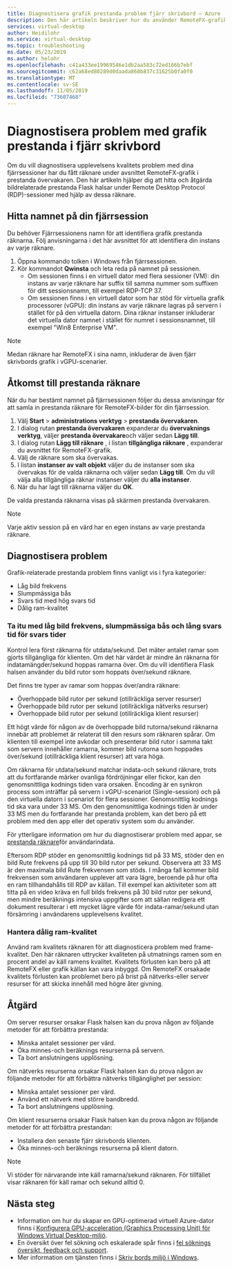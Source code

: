 ```yaml
---
title: Diagnostisera grafik prestanda problem fjärr skrivbord – Azure
description: Den här artikeln beskriver hur du använder RemoteFX-grafikkort i sessioner med fjärr skrivbords protokoll för att diagnostisera prestanda problem med grafik i Windows Virtual Desktop.
services: virtual-desktop
author: Heidilohr
ms.service: virtual-desktop
ms.topic: troubleshooting
ms.date: 05/23/2019
ms.author: helohr
ms.openlocfilehash: c41a433ee19969546e1db2aa583c72ed166b7ebf
ms.sourcegitcommit: c62a68ed80289d0daada860b837c31625b0fa0f0
ms.translationtype: MT
ms.contentlocale: sv-SE
ms.lasthandoff: 11/05/2019
ms.locfileid: "73607468"
---
```

# <a name="diagnose-graphics-performance-issues-in-remote-desktop"></a>Diagnostisera problem med grafik prestanda i fjärr skrivbord

Om du vill diagnostisera upplevelsens kvalitets problem med dina fjärrsessioner har du fått räknare under avsnittet RemoteFX-grafik i prestanda övervakaren. Den här artikeln hjälper dig att hitta och åtgärda bildrelaterade prestanda Flask halsar under Remote Desktop Protocol (RDP)-sessioner med hjälp av dessa räknare.

## <a name="find-your-remote-session-name"></a>Hitta namnet på din fjärrsession

Du behöver Fjärrsessionens namn för att identifiera grafik prestanda räknarna. Följ anvisningarna i det här avsnittet för att identifiera din instans av varje räknare.

1. Öppna kommando tolken i Windows från fjärrsessionen.
2. Kör kommandot **Qwinsta** och leta reda på namnet på sessionen.
    - Om sessionen finns i en virtuell dator med flera sessioner (VM): din instans av varje räknare har suffix till samma nummer som suffixen för ditt sessionsnamn, till exempel RDP-TCP 37.
    - Om sessionen finns i en virtuell dator som har stöd för virtuella grafik processorer (vGPU): din instans av varje räknare lagras på servern i stället för på den virtuella datorn. Dina räknar instanser inkluderar det virtuella dator namnet i stället för numret i sessionsnamnet, till exempel "Win8 Enterprise VM".

>[!NOTE]
> Medan räknare har RemoteFX i sina namn, inkluderar de även fjärr skrivbords grafik i vGPU-scenarier.

## <a name="access-performance-counters"></a>Åtkomst till prestanda räknare

När du har bestämt namnet på fjärrsessionen följer du dessa anvisningar för att samla in prestanda räknare för RemoteFX-bilder för din fjärrsession.

1. Välj **Start** > **administrations verktyg** > **prestanda övervakaren**.
2. I dialog rutan **prestanda övervakaren** expanderar du **övervaknings verktyg**, väljer **prestanda övervakare**och väljer sedan **Lägg till**.
3. I dialog rutan **Lägg till räknare** , i listan **tillgängliga räknare** , expanderar du avsnittet för RemoteFX-grafik.
4. Välj de räknare som ska övervakas.
5. I listan **instanser av valt objekt** väljer du de instanser som ska övervakas för de valda räknarna och väljer sedan **Lägg till**. Om du vill välja alla tillgängliga räknar instanser väljer du **alla instanser**.
6. När du har lagt till räknarna väljer du **OK**.

De valda prestanda räknarna visas på skärmen prestanda övervakaren.

>[!NOTE]
>Varje aktiv session på en värd har en egen instans av varje prestanda räknare.

## <a name="diagnose-issues"></a>Diagnostisera problem

Grafik-relaterade prestanda problem finns vanligt vis i fyra kategorier:

- Låg bild frekvens
- Slumpmässiga bås
- Svars tid med hög svars tid
- Dålig ram-kvalitet

### <a name="addressing-low-frame-rate-random-stalls-and-high-input-latency"></a>Ta itu med låg bild frekvens, slumpmässiga bås och lång svars tid för svars tider

Kontrol lera först räknarna för utdata/sekund. Det mäter antalet ramar som gjorts tillgängliga för klienten. Om det här värdet är mindre än räknarna för indatamängder/sekund hoppas ramarna över. Om du vill identifiera Flask halsen använder du bild rutor som hoppats över/sekund räknare.

Det finns tre typer av ramar som hoppas över/andra räknare:

- Överhoppade bild rutor per sekund (otillräckliga server resurser)
- Överhoppade bild rutor per sekund (otillräckliga nätverks resurser)
- Överhoppade bild rutor per sekund (otillräckliga klient resurser)

Ett högt värde för någon av de överhoppade bild rutorna/sekund räknarna innebär att problemet är relaterat till den resurs som räknaren spårar. Om klienten till exempel inte avkodar och presenterar bild rutor i samma takt som servern innehåller ramarna, kommer bild rutorna som hoppades över/sekund (otillräckliga klient resurser) att vara höga.

Om räknarna för utdata/sekund matchar indata-och sekund räknare, trots att du fortfarande märker ovanliga fördröjningar eller fickor, kan den genomsnittliga kodnings tiden vara orsaken. Encoding är en synkron process som inträffar på servern i vGPU-scenariot (Single-session) och på den virtuella datorn i scenariot för flera sessioner. Genomsnittlig kodnings tid ska vara under 33 MS. Om den genomsnittliga kodnings tiden är under 33 MS men du fortfarande har prestanda problem, kan det bero på ett problem med den app eller det operativ system som du använder.

För ytterligare information om hur du diagnostiserar problem med appar, se [prestanda räknare](https://docs.microsoft.com/windows-server/remote/remote-desktop-services/rds-rdsh-performance-counters)för användarindata.

Eftersom RDP stöder en genomsnittlig kodnings tid på 33 MS, stöder den en bild Rute frekvens på upp till 30 bild rutor per sekund. Observera att 33 MS är den maximala bild Rute frekvensen som stöds. I många fall kommer bild frekvensen som användaren upplever att vara lägre, beroende på hur ofta en ram tillhandahålls till RDP av källan. Till exempel kan aktiviteter som att titta på en video kräva en full bilds frekvens på 30 bild rutor per sekund, men mindre beräknings intensiva uppgifter som att sällan redigera ett dokument resulterar i ett mycket lägre värde för indata-ramar/sekund utan försämring i användarens upplevelsens kvalitet.

### <a name="addressing-poor-frame-quality"></a>Hantera dålig ram-kvalitet

Använd ram kvalitets räknaren för att diagnosticera problem med frame-kvalitet. Den här räknaren uttrycker kvaliteten på utmatnings ramen som en procent andel av käll ramens kvalitet. Kvalitets förlusten kan bero på att RemoteFX eller grafik källan kan vara inbyggd. Om RemoteFX orsakade kvalitets förlusten kan problemet bero på brist på nätverks-eller server resurser för att skicka innehåll med högre åter givning.

## <a name="mitigation"></a>Åtgärd

Om server resurser orsakar Flask halsen kan du prova någon av följande metoder för att förbättra prestanda:

- Minska antalet sessioner per värd.
- Öka minnes-och beräknings resurserna på servern.
- Ta bort anslutningens upplösning.

Om nätverks resurserna orsakar Flask halsen kan du prova någon av följande metoder för att förbättra nätverks tillgänglighet per session:

- Minska antalet sessioner per värd.
- Använd ett nätverk med större bandbredd.
- Ta bort anslutningens upplösning.

Om klient resurserna orsakar Flask halsen kan du prova någon av följande metoder för att förbättra prestandan:

- Installera den senaste fjärr skrivbords klienten.
- Öka minnes-och beräknings resurserna på klient datorn.

> [!NOTE]
> Vi stöder för närvarande inte käll ramarna/sekund räknaren. För tillfället visar räknaren för käll ramar och sekund alltid 0.

## <a name="next-steps"></a>Nästa steg

- Information om hur du skapar en GPU-optimerad virtuell Azure-dator finns i [Konfigurera GPU-acceleration (Graphics Processing Unit) för Windows Virtual Desktop-miljö](https://docs.microsoft.com/azure/virtual-desktop/configure-vm-gpu).
- En översikt över fel sökning och eskalerade spår finns i [fel söknings översikt, feedback och support](https://docs.microsoft.com/azure/virtual-desktop/troubleshoot-set-up-overview).
- Mer information om tjänsten finns i [Skriv bords miljö i Windows](https://docs.microsoft.com/azure/virtual-desktop/environment-setup).
